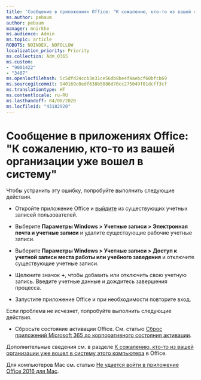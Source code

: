 ```yaml
---
title: 'Сообщение в приложениях Office: "К сожалению, кто-то из вашей организации уже вошел в систему"'
ms.author: pebaum
author: pebaum
manager: mnirkhe
ms.audience: Admin
ms.topic: article
ROBOTS: NOINDEX, NOFOLLOW
localization_priority: Priority
ms.collection: Adm_O365
ms.custom:
- "9001422"
- "3407"
ms.openlocfilehash: 5c5dfd24ccb3e31ce56db8be4f4aebcf60bfcb69
ms.sourcegitcommit: 940169c0edf638b5086d70cc275049f01dcff3cf
ms.translationtype: HT
ms.contentlocale: ru-RU
ms.lasthandoff: 04/08/2020
ms.locfileid: "43182920"
---
```

# <a name="office-apps-message---sorry-another-account-from-your-organization-is-already-signed-in"></a>Сообщение в приложениях Office: "К сожалению, кто-то из вашей организации уже вошел в систему"

Чтобы устранить эту ошибку, попробуйте выполнить следующие действия.

- Откройте приложение Office и [выйдите](https://support.office.com/article/sign-out-of-office-5a20dc11-47e9-4b6f-945d-478cb6d92071) из существующих учетных записей пользователей.

- Выберите **Параметры Windows > Учетные записи > Электронная почта и учетные записи** и удалите существующие рабочие учетные записи.

- Выберите **Параметры Windows > Учетные записи > Доступ к учетной записи места работы или учебного заведения** и отключите существующие учетные записи. 

- Щелкните значок **+**, чтобы добавить или отключить свою учетную запись. Введите учетные данные и дождитесь завершения процесса.

- Запустите приложение Office и при необходимости повторите вход. 

Если проблема не исчезнет, попробуйте выполнить следующие действия. 

- Сбросьте состояние активации Office. См. статью [Сброс приложений Microsoft 365 до корпоративного состояния активации](https://docs.microsoft.com/office365/troubleshoot/activation/reset-office-365-proplus-activation-state).

Дополнительные сведения см. в разделе [К сожалению, кто-то из вашей организации уже вошел в систему этого компьютера](https://docs.microsoft.com/office/troubleshoot/error-messages/another-account-already-signed-in) в Office.

Для компьютеров Mac см. статью [Не удается войти в приложение Office 2016 для Mac](https://docs.microsoft.com/office365/troubleshoot/authentication/sign-in-to-office-2016-for-mac-fail).
